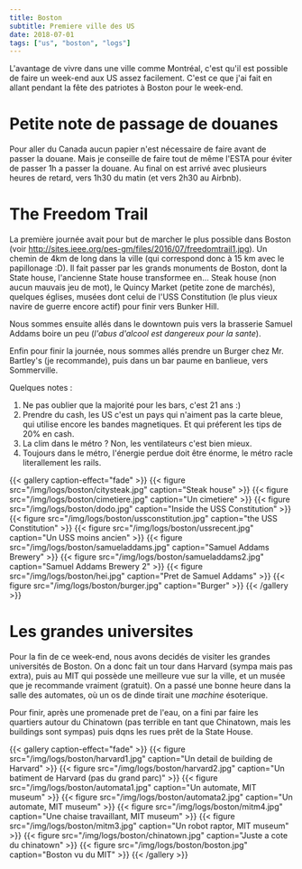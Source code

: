 ```yaml
---
title: Boston
subtitle: Premiere ville des US
date: 2018-07-01
tags: ["us", "boston", "logs"]
---
```



L'avantage de vivre dans une ville comme Montréal, c'est qu'il est possible de faire un week-end aux US assez facilement. C'est ce que j'ai fait en allant pendant la fête des patriotes à Boston pour le week-end.

# Petite note de passage de douanes

Pour aller du Canada aucun papier n'est nécessaire de faire avant de passer la douane. Mais je conseille de faire tout de même l'ESTA pour éviter de passer 1h a passer la douane. Au final on est arrivé avec plusieurs heures de retard, vers 1h30 du matin (et vers 2h30 au Airbnb).

# The Freedom Trail

La première journée avait pour but de marcher le plus possible dans Boston (voir http://sites.ieee.org/pes-gm/files/2016/07/freedomtrail1.jpg). Un chemin de 4km de long dans la ville (qui correspond donc à 15 km avec le papillonage :D). Il fait passer par les grands monuments de Boston, dont la State house, l'ancienne State house transformee en... Steak house (non aucun mauvais jeu de mot), le Quincy Market (petite zone de marchés), quelques églises, musées dont celui de l'USS Constitution (le plus vieux navire de guerre encore actif) pour finir vers Bunker Hill.

Nous sommes ensuite allés dans le downtown puis vers la brasserie Samuel Addams boire un peu (*l'abus d'alcool est dangereux pour la sante*).

Enfin pour finir la journée, nous sommes allés prendre un Burger chez Mr. Bartley's (je recommande), puis dans un bar paume en banlieue, vers Sommerville.

Quelques notes :

1. Ne pas oublier que la majorité pour les bars, c'est 21 ans :)
2. Prendre du cash, les US c'est un pays qui n'aiment pas la carte bleue, qui utilise encore les bandes magnetiques. Et qui préferent les tips de 20% en cash.
3. La clim dans le métro ? Non, les ventilateurs c'est bien mieux.
4. Toujours dans le métro, l'énergie perdue doit être énorme, le métro racle literallement les rails.

{{< gallery caption-effect="fade" >}}
  {{< figure src="/img/logs/boston/citysteak.jpg" caption="Steak house" >}}
  {{< figure src="/img/logs/boston/cimetiere.jpg" caption="Un cimetiere" >}}
  {{< figure src="/img/logs/boston/dodo.jpg" caption="Inside the USS Constitution" >}}
  {{< figure src="/img/logs/boston/ussconstitution.jpg" caption="the USS Constitution" >}}
  {{< figure src="/img/logs/boston/ussrecent.jpg" caption="Un USS moins ancien" >}}
  {{< figure src="/img/logs/boston/samueladdams.jpg" caption="Samuel Addams Brewery" >}}
  {{< figure src="/img/logs/boston/samueladdams2.jpg" caption="Samuel Addams Brewery 2" >}}
  {{< figure src="/img/logs/boston/hei.jpg" caption="Pret de Samuel Addams" >}}
  {{< figure src="/img/logs/boston/burger.jpg" caption="Burger" >}}
{{< /gallery >}}

# Les grandes universites

Pour la fin de ce week-end, nous avons decidés de visiter les grandes universités de Boston. On a donc fait un tour dans Harvard (sympa mais pas extra), puis au MIT qui possède une meilleure vue sur la ville, et un musée que je recommande vraiment (gratuit). On a passé une bonne heure dans la salle des automates, où un os de dinde tirait une *machine* ésoterique.

Pour finir, après une promenade pret de l'eau, on a fini par faire les quartiers autour du Chinatown (pas terrible en tant que Chinatown, mais les buildings sont sympas) puis dqns les rues prêt de la State House.

{{< gallery caption-effect="fade" >}}
  {{< figure src="/img/logs/boston/harvard1.jpg" caption="Un detail de building de Harvard" >}}
  {{< figure src="/img/logs/boston/harvard2.jpg" caption="Un batiment de Harvard (pas du grand parc)" >}}
  {{< figure src="/img/logs/boston/automata1.jpg" caption="Un automate, MIT museum" >}}
  {{< figure src="/img/logs/boston/automata2.jpg" caption="Un automate, MIT museum" >}}
  {{< figure src="/img/logs/boston/mitm4.jpg" caption="Une chaise travaillant, MIT museum" >}}
  {{< figure src="/img/logs/boston/mitm3.jpg" caption="Un robot raptor, MIT museum" >}}
  {{< figure src="/img/logs/boston/chinatown.jpg" caption="Juste a cote du chinatown" >}}
  {{< figure src="/img/logs/boston/boston.jpg" caption="Boston vu du MIT" >}}
{{< /gallery >}}
